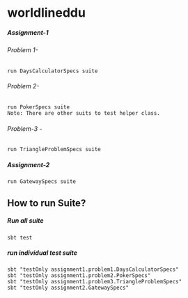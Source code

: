 # worldlineddu
##### Assignment-1
###### Problem 1- 
    run DaysCalculatorSpecs suite
###### Problem 2- 
    run PokerSpecs suite 
    Note: There are other suits to test helper class.
###### Problem-3 - 
    run TriangleProblemSpecs suite
##### Assignment-2
    run GatewaySpecs suite
## How to run Suite?
##### Run all suite
    sbt test
##### run individual test suite
    sbt "testOnly assignment1.problem1.DaysCalculatorSpecs"
    sbt "testOnly assignment1.problem2.PokerSpecs"
    sbt "testOnly assignment1.problem3.TriangleProblemSpecs"
    sbt "testOnly assignment2.GatewaySpecs" 
    
